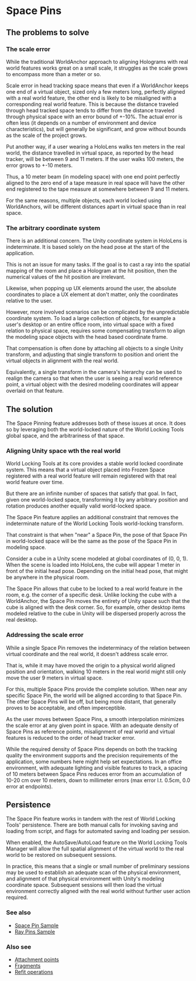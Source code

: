 # Space Pins

## The problems to solve

### The scale error

While the traditional WorldAnchor approach to aligning Holograms with real world features works great on a small scale, it struggles as the scale grows to encompass more than a meter or so.

Scale error in head tracking space means that even if a WorldAnchor keeps one end of a virtual object, sized only a few meters long, perfectly aligned with a real world feature, the other end is likely to be misaligned with a corresponding real world feature. This is because the distance traveled through head tracked space tends to differ from the distance traveled through physical space with an error bound of +-10%. The actual error is often less (it depends on a number of environment and device characteristics), but will generally be significant, and grow without bounds as the scale of the project grows.

Put another way, if a user wearing a HoloLens walks ten meters in the real world, the distance travelled in virtual space, as reported by the head tracker, will be between 9 and 11 meters. If the user walks 100 meters, the error grows to +-10 meters.

Thus, a 10 meter beam (in modeling space) with one end point perfectly aligned to the zero end of a tape measure in real space will have the other end registered to the tape measure at somewhere between 9 and 11 meters.

For the same reasons, multiple objects, each world locked using WorldAnchors, will be different distances apart in virtual space than in real space.

### The arbitrary coordinate system

There is an additional concern. The Unity coordinate system in HoloLens is indeterminate. It is based solely on the head pose at the start of the application.

This is not an issue for many tasks. If the goal is to cast a ray into the spatial mapping of the room and place a Hologram at the hit position, then the numerical values of the hit position are irrelevant.

Likewise, when popping up UX elements around the user, the absolute coordinates to place a UX element at don't matter, only the coordinates relative to the user.

However, more involved scenarios can be complicated by the unpredictable coordinate system. To load a large collection of objects, for example a user's desktop or an entire office room, into virtual space with a fixed relation to physical space, requires some compensating transform to align the modeling space objects with the head based coordinate frame. 

That compensation is often done by attaching all objects to a single Unity transform, and adjusting that single transform to position and orient the virtual objects in alignment with the real world.

Equivalently, a single transform in the camera's hierarchy can be used to realign the camera so that when the user is seeing a real world reference point, a virtual object with the desired modeling coordinates will appear overlaid on that feature.

## The solution

The Space Pinning feature addresses both of these issues at once. It does so by leveraging both the world-locked nature of the World Locking Tools global space, and the arbitrariness of that space.

### Aligning Unity space wth the real world

World Locking Tools at its core provides a stable world locked coordinate system. This means that a virtual object placed into Frozen Space registered with a real world feature will remain registered with that real world feature over time.

But there are an infinite number of spaces that satisfy that goal. In fact, given one world-locked space, transforming it by any arbitrary position and rotation produces another equally valid world-locked space.

The Space Pin feature applies an additional constraint that removes the indeterminate nature of the World Locking Tools world-locking transform.

That constraint is that when "near" a Space Pin, the pose of that Space Pin in world-locked space will be the same as the pose of the Space Pin in modeling space.

Consider a cube in a Unity scene modeled at global coordinates of (0, 0, 1). When the scene is loaded into HoloLens, the cube will appear 1 meter in front of the initial head pose. Depending on the initial head pose, that might be anywhere in the physical room.

The Space Pin allows that cube to be locked to a real world feature in the room, e.g. the corner of a specific desk. Unlike locking the cube with a WorldAnchor, the Space Pin moves the entirety of Unity space such that the cube is aligned with the desk corner. So, for example, other desktop items modeled relative to the cube in Unity will be dispersed properly across the real desktop.

### Addressing the scale error

While a single Space Pin removes the indeterminacy of the relation between virtual coordinate and the real world, it doesn't address scale error.

That is, while it may have moved the origin to a physical world aligned position and orientation, walking 10 meters in the real world might still only move the user 9 meters in virtual space.

For this, multiple Space Pins provide the complete solution. When near any specific Space Pin, the world will be aligned according to that Space Pin. The other Space Pins will be off, but being more distant, that generally proves to be acceptable, and often imperceptible. 

As the user moves between Space Pins, a smooth interpolation minimizes the scale error at any given point in space. With an adequate density of Space Pins as reference points, misalignment of real world and virtual features is reduced to the order of head tracker error.

While the required density of Space Pins depends on both the tracking quality the environment supports and the precision requirements of the application, some numbers here might help set expectations. In an office environment, with adequate lighting and visible features to track, a spacing of 10 meters between Space Pins reduces error from an accumulation of 10-20 cm over 10 meters, down to millimeter errors (max error l.t. 0.5cm, 0.0 error at endpoints).

## Persistence

The Space Pin feature works in tandem with the rest of World Locking Tools' persistence. There are both manual calls for invoking saving and loading from script, and flags for automated saving and loading per session.

When enabled, the AutoSave/AutoLoad feature on the World Locking Tools Manager will allow the full spatial alignment of the virtual world to the real world to be restored on subsequent sessions.

In practice, this means that a single or small number of preliminary sessions may be used to establish an adequate scan of the physical environment, and alignment of that physical environment with Unity's modeling coordinate space. Subsequent sessions will then load the virtual environment correctly aligned with the real world without further user action required.

### See also

* [Space Pin Sample](../../HowTos/Samples/SpacePin.md)
* [Ray Pins Sample](../../HowTos/Samples/RayPins.md)

### Also see

* [Attachment points](AttachmentPoints.md)
* [Fragments](Fragments.md)
* [Refit operations](RefitOperations.md)

